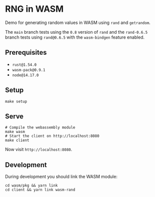 # RNG in WASM

Demo for generating random values in WASM using `rand` and `getrandom`.

The `main` branch tests using the `0.8` version of `rand` and the `rand-0.6.5` branch tests using `rand@0.6.5` with the `wasm-bindgen` feature enabled.

## Prerequisites

* `rust@1.54.0`
* `wasm-pack@0.9.1`
* `node@14.17.0`

## Setup

```
make setup
```

## Serve

```
# Compile the webassembly module
make wasm
# Start the client on http://localhost:8080
make client
```

Now visit `http://localhost:8080`.

## Development

During development you should link the WASM module:

```
cd wasm/pkg && yarn link
cd client && yarn link wasm-rand
```
